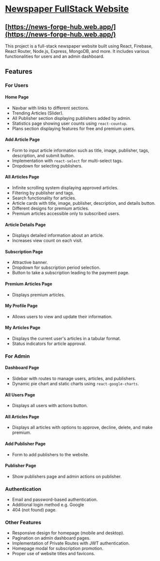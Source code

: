 # [Newspaper FullStack Website](https://news-forge-hub.web.app/)

## [https://news-forge-hub.web.app/](https://news-forge-hub.web.app/)

This project is a full-stack newspaper website built using React, Firebase, React Router, Node.js, Express, MongoDB, and more. It includes various functionalities for users and an admin dashboard.

## Features

### For Users

#### Home Page

- Navbar with links to different sections.
- Trending Articles (Slider).
- All Publisher section displaying publishers added by admin.
- Statistics page showing user counts using `react-countup`.
- Plans section displaying features for free and premium users.

#### Add Article Page

- Form to input article information such as title, image, publisher, tags, description, and submit button.
- Implementation with `react-select` for multi-select tags.
- Dropdown for selecting publishers.

#### All Articles Page

- Infinite scrolling system displaying approved articles.
- Filtering by publisher and tags.
- Search functionality for articles.
- Article cards with title, image, publisher, description, and details button.
- Different designs for premium articles.
- Premium articles accessible only to subscribed users.

#### Article Details Page

- Displays detailed information about an article.
- Increases view count on each visit.

#### Subscription Page

- Attractive banner.
- Dropdown for subscription period selection.
- Button to take a subscription leading to the payment page.

#### Premium Articles Page

- Displays premium articles.

#### My Profile Page

- Allows users to view and update their information.

#### My Articles Page

- Displays the current user's articles in a tabular format.
- Status indicators for article approval.

### For Admin

#### Dashboard Page

- Sidebar with routes to manage users, articles, and publishers.
- Dynamic pie chart and static charts using `react-google-charts`.

#### All Users Page

- Displays all users with actions button.

#### All Articles Page

- Displays all articles with options to approve, decline, delete, and make premium.

#### Add Publisher Page

- Form to add publishers to the website.

#### Publisher Page

- Show publishers page and admin actions on publisher.

### Authentication

- Email and password-based authentication.
- Additional login method e.g. Google
- 404 (not found) page.

### Other Features

- Responsive design for homepage (mobile and desktop).
- Pagination on admin dashboard pages.
- Implementation of Private Routes with JWT authentication.
- Homepage modal for subscription promotion.
- Proper use of website titles and favicons.
